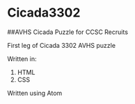 # Cicada3302
##AVHS Cicada Puzzle for CCSC Recruits

First leg of Cicada 3302 AVHS puzzle

Written in:
1. HTML
2. CSS

Written using Atom
